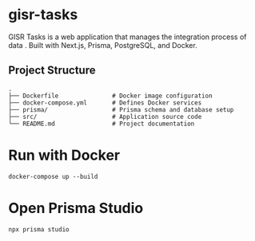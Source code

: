 # gisr-tasks

GISR Tasks is a web application that manages the integration process of data . Built with Next.js, Prisma, PostgreSQL, and Docker.

## Project Structure

```plaintext
.
├── Dockerfile               # Docker image configuration
├── docker-compose.yml       # Defines Docker services
├── prisma/                  # Prisma schema and database setup
├── src/                     # Application source code
└── README.md                # Project documentation
```
# Run with Docker
```plaintext
docker-compose up --build
```
# Open Prisma Studio
```plaintext
npx prisma studio
```

